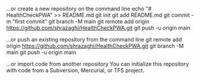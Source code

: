 …or create a new repository on the command line
echo "# HealthCheckPWA" >> README.md
git init
git add README.md
git commit -m "first commit"
git branch -M main
git remote add origin https://github.com/shrazaghi/HealthCheckPWA.git
git push -u origin main


…or push an existing repository from the command line
git remote add origin https://github.com/shrazaghi/HealthCheckPWA.git
git branch -M main
git push -u origin main


…or import code from another repository
You can initialize this repository with code from a Subversion, Mercurial, or TFS project.